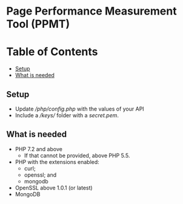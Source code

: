 # Page Performance Measurement Tool (PPMT)

# Table of Contents #
  * [Setup](#setup)
  * [What is needed](#what-is-needed)

## Setup

* Update */php/config.php* with the values of your API
* Include a */keys/* folder with a *secret.pem*.

## What is needed

* PHP 7.2 and above
  * If that cannot be provided, above PHP 5.5.
* PHP with the extensions enabled:
  * curl;
  * openssl; and
  * mongodb
* OpenSSL above 1.0.1 (or latest)
* MongoDB
